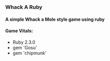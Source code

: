 ### Whack A Ruby
#### A simple Whack a Mole style game using ruby

#### Game Vitals:
+ Ruby 2.3.0
+ gem 'Gosu'
+ gem 'chipmunk'

